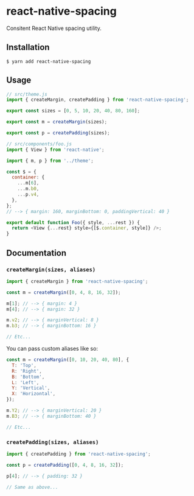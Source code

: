# react-native-spacing

Consitent React Native spacing utility.

## Installation

```
$ yarn add react-native-spacing
```

## Usage

```js
// src/theme.js
import { createMargin, createPadding } from 'react-native-spacing';

export const sizes = [0, 5, 10, 20, 40, 80, 160];

export const m = createMargin(sizes);

export const p = createPadding(sizes);

// src/components/foo.js
import { View } from 'react-native';

import { m, p } from '../theme';

const $ = {
  container: {
    ...m[6],
    ...m.b0,
    ...p.v4,
  },
};
// --> { margin: 160, marginBottom: 0, paddingVertical: 40 }

export default function Foo({ style, ...rest }) {
  return <View {...rest} style={[$.container, style]} />;
}
```

## Documentation

### `createMargin(sizes, aliases)`

```js
import { createMargin } from 'react-native-spacing';

const m = createMargin([0, 4, 8, 16, 32]);

m[1]; // --> { margin: 4 }
m[4]; // --> { margin: 32 }

m.v2; // --> { marginVertical: 8 }
m.b3; // --> { marginBottom: 16 }

// Etc...
```

You can pass custom aliases like so:

```js
const m = createMargin([0, 10, 20, 40, 80], {
  T: 'Top',
  R: 'Right',
  B: 'Bottom',
  L: 'Left',
  Y: 'Vertical',
  X: 'Horizontal',
});

m.Y2; // --> { marginVertical: 20 }
m.B3; // --> { marginBottom: 40 }

// Etc...
```

### `createPadding(sizes, aliases)`

```js
import { createPadding } from 'react-native-spacing';

const p = createPadding([0, 4, 8, 16, 32]);

p[4]; // --> { padding: 32 }

// Same as above...
```
